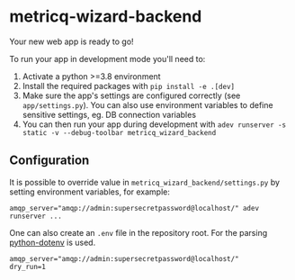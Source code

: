 metricq-wizard-backend
================

Your new web app is ready to go!

To run your app in development mode you'll need to:

1. Activate a python >=3.8 environment
2. Install the required packages with `pip install -e .[dev]`
3. Make sure the app's settings are configured correctly (see `app/settings.py`). You can also
 use environment variables to define sensitive settings, eg. DB connection variables
4. You can then run your app during development with `adev runserver -s static -v --debug-toolbar metricq_wizard_backend`

## Configuration

It is possible to override value in `metricq_wizard_backend/settings.py` by setting environment variables, for example:

```
amqp_server="amqp://admin:supersecretpassword@localhost/" adev runserver ...
```

One can also create an `.env` file in the repository root. For the parsing [python-dotenv](https://saurabh-kumar.com/python-dotenv/#usages) is used.

```dotenv
amqp_server="amqp://admin:supersecretpassword@localhost/"
dry_run=1
```
